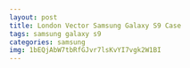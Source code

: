 ```yaml
---
layout: post
title: London Vector Samsung Galaxy S9 Case
tags: samsung galaxy s9
categories: samsung
img: 1bEQjAbW7tbRfGJvr7lsKvYI7vgk2W1BI
---
```

